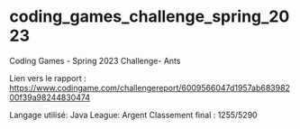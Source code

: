 # coding_games_challenge_spring_2023
Coding Games - Spring 2023 Challenge- Ants

Lien vers le rapport : https://www.codingame.com/challengereport/6009566047d1957ab68398200f39a98244830474

Langage utilisé: Java
League: Argent
Classement final : 1255/5290
